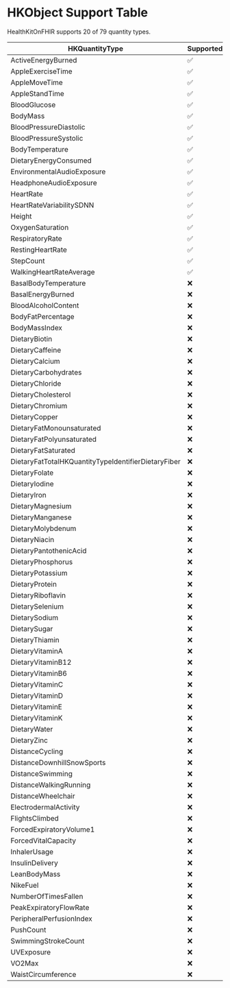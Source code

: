 
<!--
                  
This source file is part of the HealthKitOnFHIR open source project

SPDX-FileCopyrightText: 2022 Stanford University and the project authors (see CONTRIBUTORS.md)

SPDX-License-Identifier: MIT
             
-->


# HKObject Support Table 

HealthKitOnFHIR supports 20 of 79 quantity types.

|HKQuantityType|Supported|Code|Unit|
|----|----|----|----|
|ActiveEnergyBurned|:white_check_mark:|[41981-2](http://loinc.org)|kcal|
|AppleExerciseTime|:white_check_mark:|[HKQuantityTypeIdentifierAppleExerciseTime](https://developer.apple.com/documentation/healthkit)|min|
|AppleMoveTime|:white_check_mark:|[HKQuantityTypeIdentifierAppleMoveTime](https://developer.apple.com/documentation/healthkit)|min|
|AppleStandTime|:white_check_mark:|[HKQuantityTypeIdentifierAppleStandTime](https://developer.apple.com/documentation/healthkit)|min|
|BloodGlucose|:white_check_mark:|[41653-7](http://loinc.org)|mg/dL|
|BodyMass|:white_check_mark:|[29463-7](http://loinc.org)|lbs|
|BloodPressureDiastolic|:white_check_mark:|[8867-4](http://loinc.org)|mmHg|
|BloodPressureSystolic|:white_check_mark:|[8480-6](http://loinc.org)|mmHg|
|BodyTemperature|:white_check_mark:|[8310-5](http://loinc.org)|C|
|DietaryEnergyConsumed|:white_check_mark:|[9052-2](http://loinc.org)|kcal|
|EnvironmentalAudioExposure|:white_check_mark:|[HKQuantityTypeIdentifierEnvironmentalAudioExposure](https://developer.apple.com/documentation/healthkit)|dB(SPL)|
|HeadphoneAudioExposure|:white_check_mark:|[HKQuantityTypeIdentifierHeadphoneAudioExposure](https://developer.apple.com/documentation/healthkit)|dB(SPL)|
|HeartRate|:white_check_mark:|[8867-4](http://loinc.org)|beats/minute|
|HeartRateVariabilitySDNN|:white_check_mark:|[80404-7](http://loinc.org)|ms|
|Height|:white_check_mark:|[8302-2](http://loinc.org)|in|
|OxygenSaturation|:white_check_mark:|[59408-5](http://loinc.org)|%|
|RespiratoryRate|:white_check_mark:|[9279-1](http://loinc.org)|breaths/minute|
|RestingHeartRate|:white_check_mark:|[40443-4](http://loinc.org)|beats/minute|
|StepCount|:white_check_mark:|[55423-8](http://loinc.org)|steps|
|WalkingHeartRateAverage|:white_check_mark:|[HKQuantityTypeIdentifierWalkingHeartRateAverage](https://developer.apple.com/documentation/healthkit)|beats/minute|
|BasalBodyTemperature|:x:|-|-|
|BasalEnergyBurned|:x:|-|-|
|BloodAlcoholContent|:x:|-|-|
|BodyFatPercentage|:x:|-|-|
|BodyMassIndex|:x:|-|-|
|DietaryBiotin|:x:|-|-|
|DietaryCaffeine|:x:|-|-|
|DietaryCalcium|:x:|-|-|
|DietaryCarbohydrates|:x:|-|-|
|DietaryChloride|:x:|-|-|
|DietaryCholesterol|:x:|-|-|
|DietaryChromium|:x:|-|-|
|DietaryCopper|:x:|-|-|
|DietaryFatMonounsaturated|:x:|-|-|
|DietaryFatPolyunsaturated|:x:|-|-|
|DietaryFatSaturated|:x:|-|-|
|DietaryFatTotalHKQuantityTypeIdentifierDietaryFiber|:x:|-|-|
|DietaryFolate|:x:|-|-|
|DietaryIodine|:x:|-|-|
|DietaryIron|:x:|-|-|
|DietaryMagnesium|:x:|-|-|
|DietaryManganese|:x:|-|-|
|DietaryMolybdenum|:x:|-|-|
|DietaryNiacin|:x:|-|-|
|DietaryPantothenicAcid|:x:|-|-|
|DietaryPhosphorus|:x:|-|-|
|DietaryPotassium|:x:|-|-|
|DietaryProtein|:x:|-|-|
|DietaryRiboflavin|:x:|-|-|
|DietarySelenium|:x:|-|-|
|DietarySodium|:x:|-|-|
|DietarySugar|:x:|-|-|
|DietaryThiamin|:x:|-|-|
|DietaryVitaminA|:x:|-|-|
|DietaryVitaminB12|:x:|-|-|
|DietaryVitaminB6|:x:|-|-|
|DietaryVitaminC|:x:|-|-|
|DietaryVitaminD|:x:|-|-|
|DietaryVitaminE|:x:|-|-|
|DietaryVitaminK|:x:|-|-|
|DietaryWater|:x:|-|-|
|DietaryZinc|:x:|-|-|
|DistanceCycling|:x:|-|-|
|DistanceDownhillSnowSports|:x:|-|-|
|DistanceSwimming|:x:|-|-|
|DistanceWalkingRunning|:x:|-|-|
|DistanceWheelchair|:x:|-|-|
|ElectrodermalActivity|:x:|-|-|
|FlightsClimbed|:x:|-|-|
|ForcedExpiratoryVolume1|:x:|-|-|
|ForcedVitalCapacity|:x:|-|-|
|InhalerUsage|:x:|-|-|
|InsulinDelivery|:x:|-|-|
|LeanBodyMass|:x:|-|-|
|NikeFuel|:x:|-|-|
|NumberOfTimesFallen|:x:|-|-|
|PeakExpiratoryFlowRate|:x:|-|-|
|PeripheralPerfusionIndex|:x:|-|-|
|PushCount|:x:|-|-|
|SwimmingStrokeCount|:x:|-|-|
|UVExposure|:x:|-|-|
|VO2Max|:x:|-|-|
|WaistCircumference|:x:|-|-|
